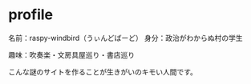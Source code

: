 # profile
名前：raspy-windbird（うぃんどばーど）
身分：政治がわからぬ村の学生

趣味：吹奏楽・文房具屋巡り・書店巡り

こんな謎のサイトを作ることが生きがいのキモい人間です。
<!--stackedit_data:
eyJoaXN0b3J5IjpbNjgxMDM2NDNdfQ==
-->